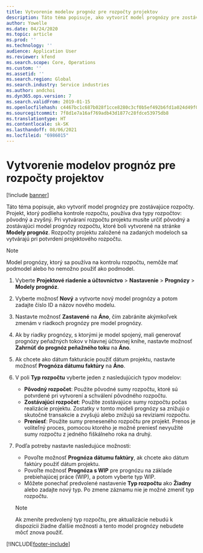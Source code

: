 ```yaml
---
title: Vytvorenie modelov prognóz pre rozpočty projektov
description: Táto téma popisuje, ako vytvoriť model prognózy pre zostávajúce rozpočty.
author: Yowelle
ms.date: 04/24/2020
ms.topic: article
ms.prod: ''
ms.technology: ''
audience: Application User
ms.reviewer: kfend
ms.search.scope: Core, Operations
ms.custom: ''
ms.assetid: ''
ms.search.region: Global
ms.search.industry: Service industries
ms.author: andchoi
ms.dyn365.ops.version: 7
ms.search.validFrom: 2019-01-15
ms.openlocfilehash: c4467bc1c687b028f1cce8280c3cf0b5ef492b6fd1a024d49f001ce5ff8a34cb
ms.sourcegitcommit: 7f8d1e7a16af769adb43d1877c28fdce53975db8
ms.translationtype: HT
ms.contentlocale: sk-SK
ms.lasthandoff: 08/06/2021
ms.locfileid: "6986015"
---
```

# <a name="create-forecast-models-for-project-budgets"></a>Vytvorenie modelov prognóz pre rozpočty projektov 

[!include [banner](../includes/banner.md)]

Táto téma popisuje, ako vytvoriť model prognózy pre zostávajúce rozpočty. Projekt, ktorý podlieha kontrole rozpočtu, používa dva typy rozpočtov: pôvodný a zvyšný. Pri vytváraní rozpočtu projektu musíte určiť pôvodný a zostávajúci model prognózy rozpočtu, ktoré boli vytvorené na stránke **Modely prognóz**. Rozpočty projektu založené na zadaných modeloch sa vytvárajú pri potvrdení projektového rozpočtu.

> [!NOTE]
> Model prognózy, ktorý sa používa na kontrolu rozpočtu, nemôže mať podmodel alebo ho nemožno použiť ako podmodel.

1. Vyberte **Projektové riadenie a účtovníctvo** > **Nastavenie** > **Prognózy**  > **Modely prognóz**.
2. Vyberte možnosť **Nový** a vytvorte nový model prognózy a potom zadajte číslo ID a názov nového modelu. 
3. Nastavte možnosť **Zastavené** na **Áno**, čím zabránite akýmkoľvek zmenám v riadkoch prognózy pre model prognózy. 
4. Ak by riadky prognózy, s ktorými je model spojený, mali generovať prognózy peňažných tokov v hlavnej účtovnej knihe, nastavte možnosť **Zahrnúť do prognóz peňažného toku** na **Áno**. 
5. Ak chcete ako dátum fakturácie použiť dátum projektu, nastavte možnosť **Prognóza dátumu faktúry** na **Áno**. 
6. V poli **Typ rozpočtu** vyberte jeden z nasledujúcich typov modelov:

   - **Pôvodný rozpočet**: Použite pôvodné sumy rozpočtu, ktoré sú potvrdené pri vytvorení a schválení pôvodného rozpočtu.
   - **Zostávajúci rozpočet**: Použite zostávajúce sumy rozpočtu počas realizácie projektu. Zostatky v tomto modeli prognózy sa znižujú o skutočné transakcie a zvyšujú alebo znižujú sa revíziami rozpočtu.
   - **Preniesť**: Použite sumy preneseného rozpočtu pre projekt. Prenos je voliteľný proces, pomocou ktorého je možné preniesť nevyužité sumy rozpočtu z jedného fiškálneho roka na druhý.

7. Podľa potreby nastavte nasledujúce možnosti:

   - Povoľte možnosť **Prognóza dátumu faktúry**, ak chcete ako dátum faktúry použiť dátum projektu.
   - Povoľte možnosť **Prognóza s WIP** pre prognózu na základe prebiehajúcej práce (WIP), a potom vyberte typ WIP. 
   - Môžete ponechať predvolené nastavenie **Typ rozpočtu** ako **Žiadny** alebo zadajte nový typ. Po zmene záznamu nie je možné zmeniť typ rozpočtu.     
    > [!NOTE]
    > Ak zmeníte predvolený typ rozpočtu, pre aktualizácie nebudú k dispozícii žiadne ďalšie možnosti a tento model prognózy nebudete môcť znova použiť. 
   


 



[!INCLUDE[footer-include](../includes/footer-banner.md)]